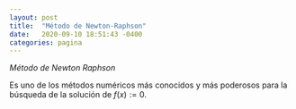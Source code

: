 ```yaml
---
layout: post
title:  "Método de Newton-Raphson"
date:   2020-09-10 18:51:43 -0400
categories: pagina
---
```

*Método de Newton Raphson*

Es uno de los métodos numéricos más conocidos y más poderosos para la búsqueda de la solución de $f(x):=0$.

